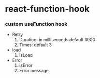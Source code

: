 # react-function-hook

### custom useFunction hook
- Retry
  1. Duration: in milliseconds default 3000
  2. Times: default 3
- load
  1. isLoad
- Error
  1. isError
  2. Error message
